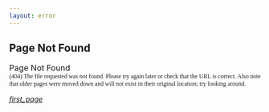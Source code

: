 ```yaml
---
layout: error
---
```

## Page Not Found
<div class="blog-post-label">
    <a style="font-size:16px">Page Not Found</a>
    <p style="font-size:0" class=""></p>
    <a style="font-size:12px;font-family:Mojangles">(404) The file requested was not found. Please try again later or check that the URL is correct. Also note that older pages were moved down and will not exist in their original location; try looking around.</a>
  </div>

<element><div class="navigation"><a></a><a href="/"><i class="material-icons navigate">first_page</i></a></div></element>
<head><style>blockquote>h5 { line-height:0!important }</style></head>
